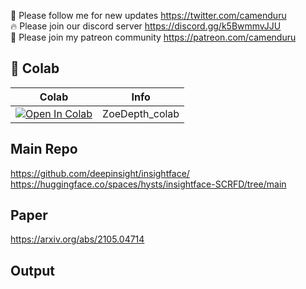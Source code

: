🐣 Please follow me for new updates https://twitter.com/camenduru <br />
🔥 Please join our discord server https://discord.gg/k5BwmmvJJU <br />
🥳 Please join my patreon community https://patreon.com/camenduru <br />

## 🦒 Colab

| Colab | Info
| --- | --- |
[![Open In Colab](https://colab.research.google.com/assets/colab-badge.svg)](https://colab.research.google.com/github/camenduru/insightface-colab/blob/main/insightface_colab.ipynb) | ZoeDepth_colab

## Main Repo
https://github.com/deepinsight/insightface/ <br />
https://huggingface.co/spaces/hysts/insightface-SCRFD/tree/main <br />

## Paper
https://arxiv.org/abs/2105.04714

## Output

